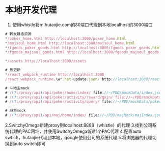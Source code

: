 # 本地开发代理
1. 使用whistle将m.hutaojie.com的80端口代理到本地localhost的3000端口
```js
# 转发静态资源
*/poker_home.html http://localhost:3000/poker_home.html
*/majsoul_home.html http://localhost:3000/majsoul_home.html
*/fgoods_poker_goods.html http://localhost:3000/fgoods_poker_goods.html?__csr=1
*/fgoods_majsoul_goods.html http://localhost:3000/fgoods_majsoul_goods.html?__csr=1

*/assets http://localhost:3000/assets

# 热更新
*/react_webpack_runtime http://localhost:3000
/react_webpack_runtime.\w*.hot-update.json/ http://localhost:3000/react_webpack_runtime.$1.hot-update.json

# 斗地主mock
# /(?:/proxy/api)/api/poker/home/index/ file://~/PDD/mockData/index.json
# /(?:/proxy/api)/api/poker/activity/reward/gain/ file://~/PDD/mockData/activityGain.json
# /(?:/proxy/api)/api/poker/activity/query/ file://~/PDD/mockData/poker_goods_activity_query.json

# 麻将mock
# /(?:/proxy/api)/api/maj/home/index/ file://~/PDD/majMock/majIndex.json
```
2.SwitchyOmega新建proxy到localhost:8888（whistle）的代理
3.找到公司系统代理的PAC网址，并使用SwitchyOmega新建1个PAC代理
4.配置auto swtich，hutaojie代理到本地，google使用公司的系统代理
5.将浏览器的代理切换到auto switch即可